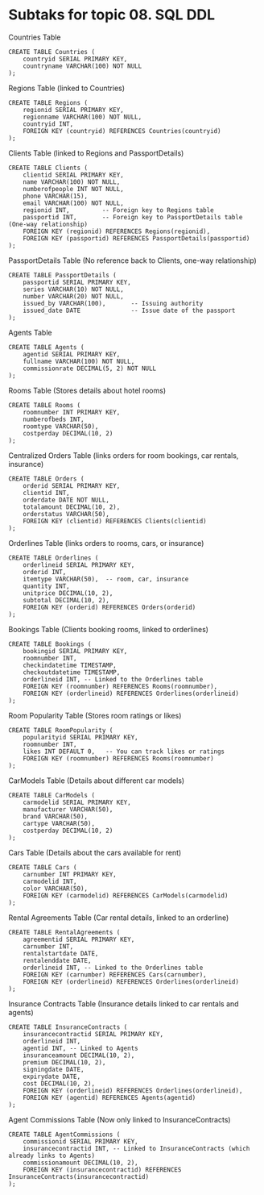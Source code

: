# Subtaks for topic 08. SQL DDL

Countries Table
```
CREATE TABLE Countries (
    countryid SERIAL PRIMARY KEY,
    countryname VARCHAR(100) NOT NULL
);
```
Regions Table (linked to Countries)
```
CREATE TABLE Regions (
    regionid SERIAL PRIMARY KEY,
    regionname VARCHAR(100) NOT NULL,
    countryid INT,
    FOREIGN KEY (countryid) REFERENCES Countries(countryid)
);
```

Clients Table (linked to Regions and PassportDetails)
```
CREATE TABLE Clients (
    clientid SERIAL PRIMARY KEY,
    name VARCHAR(100) NOT NULL,
    numberofpeople INT NOT NULL,
    phone VARCHAR(15),
    email VARCHAR(100) NOT NULL,
    regionid INT,         -- Foreign key to Regions table
    passportid INT,       -- Foreign key to PassportDetails table (One-way relationship)
    FOREIGN KEY (regionid) REFERENCES Regions(regionid),
    FOREIGN KEY (passportid) REFERENCES PassportDetails(passportid)
);
```

PassportDetails Table (No reference back to Clients, one-way relationship)
```
CREATE TABLE PassportDetails (
    passportid SERIAL PRIMARY KEY,
    series VARCHAR(10) NOT NULL,
    number VARCHAR(20) NOT NULL,
    issued_by VARCHAR(100),       -- Issuing authority
    issued_date DATE              -- Issue date of the passport
);
```

Agents Table
```
CREATE TABLE Agents (
    agentid SERIAL PRIMARY KEY,
    fullname VARCHAR(100) NOT NULL,
    commissionrate DECIMAL(5, 2) NOT NULL
);
```

Rooms Table (Stores details about hotel rooms)
```
CREATE TABLE Rooms (
    roomnumber INT PRIMARY KEY,
    numberofbeds INT,
    roomtype VARCHAR(50),
    costperday DECIMAL(10, 2)
);
```

Centralized Orders Table (links orders for room bookings, car rentals, insurance)
```
CREATE TABLE Orders (
    orderid SERIAL PRIMARY KEY,
    clientid INT,
    orderdate DATE NOT NULL,
    totalamount DECIMAL(10, 2),
    orderstatus VARCHAR(50),
    FOREIGN KEY (clientid) REFERENCES Clients(clientid)
);
```

Orderlines Table (links orders to rooms, cars, or insurance)
```
CREATE TABLE Orderlines (
    orderlineid SERIAL PRIMARY KEY,
    orderid INT,
    itemtype VARCHAR(50),  -- room, car, insurance
    quantity INT,
    unitprice DECIMAL(10, 2),
    subtotal DECIMAL(10, 2),
    FOREIGN KEY (orderid) REFERENCES Orders(orderid)
);
```

Bookings Table (Clients booking rooms, linked to orderlines)
```
CREATE TABLE Bookings (
    bookingid SERIAL PRIMARY KEY,
    roomnumber INT,
    checkindatetime TIMESTAMP,
    checkoutdatetime TIMESTAMP,
    orderlineid INT, -- Linked to the Orderlines table
    FOREIGN KEY (roomnumber) REFERENCES Rooms(roomnumber),
    FOREIGN KEY (orderlineid) REFERENCES Orderlines(orderlineid)
);
```
Room Popularity Table (Stores room ratings or likes)
```
CREATE TABLE RoomPopularity (
    popularityid SERIAL PRIMARY KEY,
    roomnumber INT,
    likes INT DEFAULT 0,   -- You can track likes or ratings
    FOREIGN KEY (roomnumber) REFERENCES Rooms(roomnumber)
);
```

CarModels Table (Details about different car models)
```
CREATE TABLE CarModels (
    carmodelid SERIAL PRIMARY KEY,
    manufacturer VARCHAR(50),
    brand VARCHAR(50),
    cartype VARCHAR(50),
    costperday DECIMAL(10, 2)
);
```

Cars Table (Details about the cars available for rent)
```
CREATE TABLE Cars (
    carnumber INT PRIMARY KEY,
    carmodelid INT,
    color VARCHAR(50),
    FOREIGN KEY (carmodelid) REFERENCES CarModels(carmodelid)
);
```

Rental Agreements Table (Car rental details, linked to an orderline)
```
CREATE TABLE RentalAgreements (
    agreementid SERIAL PRIMARY KEY,
    carnumber INT,
    rentalstartdate DATE,
    rentalenddate DATE,
    orderlineid INT, -- Linked to the Orderlines table
    FOREIGN KEY (carnumber) REFERENCES Cars(carnumber),
    FOREIGN KEY (orderlineid) REFERENCES Orderlines(orderlineid)
);
```

Insurance Contracts Table (Insurance details linked to car rentals and agents)
```
CREATE TABLE InsuranceContracts (
    insurancecontractid SERIAL PRIMARY KEY,
    orderlineid INT,
    agentid INT, -- Linked to Agents
    insuranceamount DECIMAL(10, 2),
    premium DECIMAL(10, 2),
    signingdate DATE,
    expirydate DATE,
    cost DECIMAL(10, 2),
    FOREIGN KEY (orderlineid) REFERENCES Orderlines(orderlineid),
    FOREIGN KEY (agentid) REFERENCES Agents(agentid)
);
```

Agent Commissions Table (Now only linked to InsuranceContracts)
```
CREATE TABLE AgentCommissions (
    commissionid SERIAL PRIMARY KEY,
    insurancecontractid INT, -- Linked to InsuranceContracts (which already links to Agents)
    commissionamount DECIMAL(10, 2),
    FOREIGN KEY (insurancecontractid) REFERENCES InsuranceContracts(insurancecontractid)
);
```
